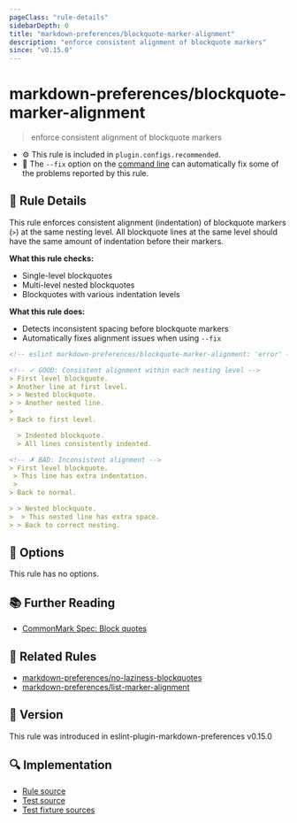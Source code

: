 ```yaml
---
pageClass: "rule-details"
sidebarDepth: 0
title: "markdown-preferences/blockquote-marker-alignment"
description: "enforce consistent alignment of blockquote markers"
since: "v0.15.0"
---
```


# markdown-preferences/blockquote-marker-alignment

> enforce consistent alignment of blockquote markers

- ⚙️ This rule is included in `plugin.configs.recommended`.
- 🔧 The `--fix` option on the [command line](https://eslint.org/docs/user-guide/command-line-interface#fixing-problems) can automatically fix some of the problems reported by this rule.

## 📖 Rule Details

This rule enforces consistent alignment (indentation) of blockquote markers (`>`) at the same nesting level. All blockquote lines at the same level should have the same amount of indentation before their markers.

**What this rule checks:**

- Single-level blockquotes
- Multi-level nested blockquotes
- Blockquotes with various indentation levels

**What this rule does:**

- Detects inconsistent spacing before blockquote markers
- Automatically fixes alignment issues when using `--fix`

<!-- prettier-ignore-start -->

<!-- eslint-skip -->

```md
<!-- eslint markdown-preferences/blockquote-marker-alignment: 'error' -->

<!-- ✓ GOOD: Consistent alignment within each nesting level -->
> First level blockquote.
> Another line at first level.
> > Nested blockquote.
> > Another nested line.
>
> Back to first level.

  > Indented blockquote.
  > All lines consistently indented.

<!-- ✗ BAD: Inconsistent alignment -->
> First level blockquote.
 > This line has extra indentation.
 >
> Back to normal.

> > Nested blockquote.
>  > This nested line has extra space.
> > Back to correct nesting.
```

<!-- prettier-ignore-end -->

## 🔧 Options

This rule has no options.

## 📚 Further Reading

- [CommonMark Spec: Block quotes](https://spec.commonmark.org/0.31.2/#block-quotes)

## 👫 Related Rules

- [markdown-preferences/no-laziness-blockquotes](./no-laziness-blockquotes.md)
- [markdown-preferences/list-marker-alignment](./list-marker-alignment.md)

## 🚀 Version

This rule was introduced in eslint-plugin-markdown-preferences v0.15.0

## 🔍 Implementation

- [Rule source](https://github.com/ota-meshi/eslint-plugin-markdown-preferences/blob/main/src/rules/blockquote-marker-alignment.ts)
- [Test source](https://github.com/ota-meshi/eslint-plugin-markdown-preferences/blob/main/tests/src/rules/blockquote-marker-alignment.ts)
- [Test fixture sources](https://github.com/ota-meshi/eslint-plugin-markdown-preferences/tree/main/tests/fixtures/rules/blockquote-marker-alignment)
